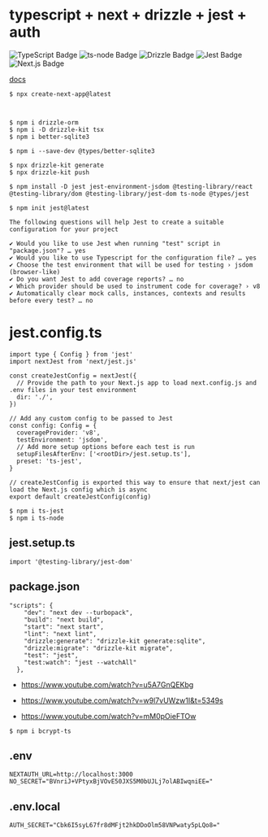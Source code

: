 # typescript + next + drizzle + jest + auth

![TypeScript Badge](https://img.shields.io/badge/TypeScript-3178C6?logo=typescript&logoColor=fff&style=for-the-badge)
![ts-node Badge](https://img.shields.io/badge/ts--node-3178C6?logo=tsnode&logoColor=fff&style=for-the-badge)
![Drizzle Badge](https://img.shields.io/badge/Drizzle-C5F74F?logo=drizzle&logoColor=000&style=for-the-badge)
![Jest Badge](https://img.shields.io/badge/Jest-C21325?logo=jest&logoColor=fff&style=for-the-badge)
![Next.js Badge](https://img.shields.io/badge/Next.js-000?logo=nextdotjs&logoColor=fff&style=for-the-badge)

[docs](../readme.md)


```
$ npx create-next-app@latest



```

```
$ npm i drizzle-orm
$ npm i -D drizzle-kit tsx
$ npm i better-sqlite3
```

```
$ npm i --save-dev @types/better-sqlite3
```

```
$ npx drizzle-kit generate
$ npx drizzle-kit push
```


```
$ npm install -D jest jest-environment-jsdom @testing-library/react @testing-library/dom @testing-library/jest-dom ts-node @types/jest

$ npm init jest@latest
```

```
The following questions will help Jest to create a suitable configuration for your project

✔ Would you like to use Jest when running "test" script in "package.json"? … yes
✔ Would you like to use Typescript for the configuration file? … yes
✔ Choose the test environment that will be used for testing › jsdom (browser-like)
✔ Do you want Jest to add coverage reports? … no
✔ Which provider should be used to instrument code for coverage? › v8
✔ Automatically clear mock calls, instances, contexts and results before every test? … no
```

# jest.config.ts

```
import type { Config } from 'jest'
import nextJest from 'next/jest.js'
 
const createJestConfig = nextJest({
  // Provide the path to your Next.js app to load next.config.js and .env files in your test environment
  dir: './',
})
 
// Add any custom config to be passed to Jest
const config: Config = {
  coverageProvider: 'v8',
  testEnvironment: 'jsdom',
  // Add more setup options before each test is run
  setupFilesAfterEnv: ['<rootDir>/jest.setup.ts'],
  preset: 'ts-jest',
}
 
// createJestConfig is exported this way to ensure that next/jest can load the Next.js config which is async
export default createJestConfig(config)
```

```
$ npm i ts-jest
$ npm i ts-node
```

## jest.setup.ts

```
import '@testing-library/jest-dom'

```

## package.json

```
"scripts": {
    "dev": "next dev --turbopack",
    "build": "next build",
    "start": "next start",
    "lint": "next lint",
    "drizzle:generate": "drizzle-kit generate:sqlite",
    "drizzle:migrate": "drizzle-kit migrate",
    "test": "jest",
    "test:watch": "jest --watchAll"
  },
```

- https://www.youtube.com/watch?v=u5A7GnQEKbg


- https://www.youtube.com/watch?v=w9l7vUWzw1I&t=5349s

- https://www.youtube.com/watch?v=mM0pOieFTOw


```
$ npm i bcrypt-ts
```


## .env

```
NEXTAUTH_URL=http://localhost:3000
NO_SECRET="BVnriJ+VPtyxBjVOvE50JXS5M0bUJLj7olABIwqniEE="
```

## .env.local

```
AUTH_SECRET="Cbk6I5syL67fr8dMFjt2hkDDoOlm58VNPwaty5pLQo8="
```
